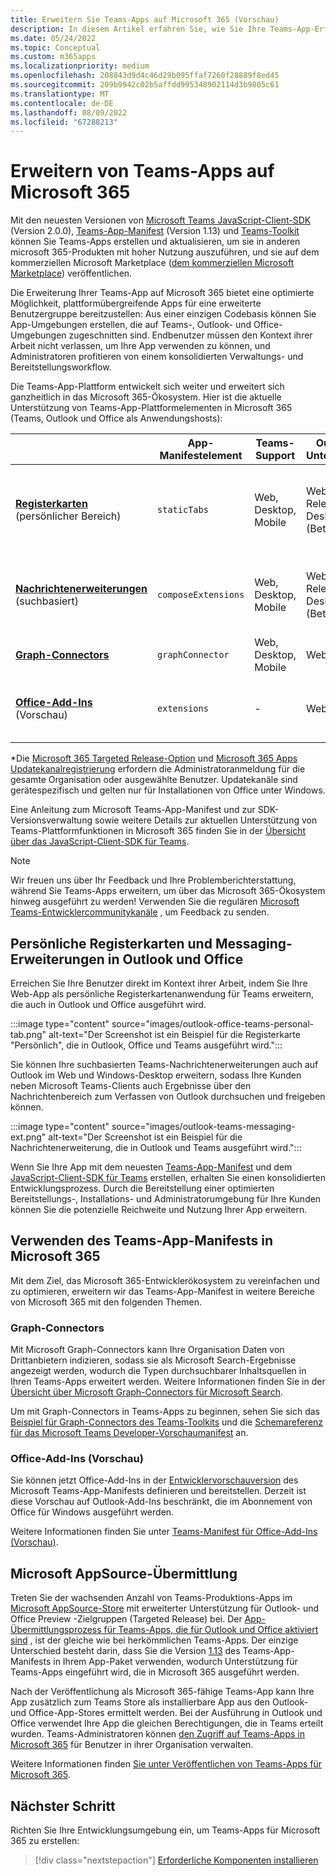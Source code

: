 ```yaml
---
title: Erweitern Sie Teams-Apps auf Microsoft 365 (Vorschau)
description: In diesem Artikel erfahren Sie, wie Sie Ihre Teams-App-Erfahrungen erstellen, aktualisieren und erweitern und Apps erstellen, die in anderen bereichen mit hoher Nutzung von Microsoft 365 verwendet werden.
ms.date: 05/24/2022
ms.topic: Conceptual
ms.custom: m365apps
ms.localizationpriority: medium
ms.openlocfilehash: 208843d9d4c46d29b095ffaf7260f28889f8ed45
ms.sourcegitcommit: 209b9942c02b5affdd995348902114d3b9805c61
ms.translationtype: MT
ms.contentlocale: de-DE
ms.lasthandoff: 08/09/2022
ms.locfileid: "67288213"
---
```

# <a name="extend-teams-apps-across-microsoft-365"></a>Erweitern von Teams-Apps auf Microsoft 365

Mit den neuesten Versionen von [Microsoft Teams JavaScript-Client-SDK](../tabs/how-to/using-teams-client-sdk.md) (Version 2.0.0), [Teams-App-Manifest](../resources/schema/manifest-schema.md) (Version 1.13) und [Teams-Toolkit](../toolkit/visual-studio-code-overview.md) können Sie Teams-Apps erstellen und aktualisieren, um sie in anderen microsoft 365-Produkten mit hoher Nutzung auszuführen, und sie auf dem kommerziellen Microsoft Marketplace ([dem kommerziellen Microsoft Marketplace](https://appsource.microsoft.com/)) veröffentlichen.

Die Erweiterung Ihrer Teams-App auf Microsoft 365 bietet eine optimierte Möglichkeit, plattformübergreifende Apps für eine erweiterte Benutzergruppe bereitzustellen: Aus einer einzigen Codebasis können Sie App-Umgebungen erstellen, die auf Teams-, Outlook- und Office-Umgebungen zugeschnitten sind. Endbenutzer müssen den Kontext ihrer Arbeit nicht verlassen, um Ihre App verwenden zu können, und Administratoren profitieren von einem konsolidierten Verwaltungs- und Bereitstellungsworkflow.

Die Teams-App-Plattform entwickelt sich weiter und erweitert sich ganzheitlich in das Microsoft 365-Ökosystem. Hier ist die aktuelle Unterstützung von Teams-App-Plattformelementen in Microsoft 365 (Teams, Outlook und Office als Anwendungshosts):

|          | App-Manifestelement | Teams-Support |Outlook*-Unterstützung | Office*-Support | Anmerkungen |
|--|--|--|--|--|--|
| [**Registerkarten**](../tabs/what-are-tabs.md) (persönlicher Bereich)    |`staticTabs`  | Web, Desktop, Mobile | Web (Targeted Release), Desktop (Betakanal) | Web (Targeted Release)| Kanal- und Gruppenbereich werden für Microsoft 365 noch nicht unterstützt. Siehe [Notizen](../tabs/how-to/using-teams-client-sdk.md#microsoft-365-support-running-teams-apps-in-office-and-outlook).
| [**Nachrichtenerweiterungen**](../messaging-extensions/what-are-messaging-extensions.md) (suchbasiert)| `composeExtensions` | Web, Desktop, Mobile| Web (Targeted Release), Desktop (Betakanal)| - |Aktionsbasiert wird für Microsoft 365 noch nicht unterstützt. Siehe [Notizen](extend-m365-teams-message-extension.md#preview-your-message-extension-in-outlook). |
| [**Graph-Connectors**](/graph/connecting-external-content-connectors-overview)| `graphConnector` | Web, Desktop, Mobile| Web, Desktop | Netz| Notizen [anzeigen](#graph-connectors)
| [**Office-Add-Ins**](/office/dev/add-ins/develop/json-manifest-overview) (Vorschau) | `extensions` | - | Web, Desktop | - | Nur in [devPreview-Manifestversion](../resources/schema/manifest-schema-dev-preview.md) verfügbar. Siehe [Notizen](#office-add-ins-preview).|

\*Die [Microsoft 365 Targeted Release-Option](/microsoft-365/admin/manage/release-options-in-office-365) und [Microsoft 365 Apps Updatekanalregistrierung](/deployoffice/change-update-channels) erfordern die Administratoranmeldung für die gesamte Organisation oder ausgewählte Benutzer. Updatekanäle sind gerätespezifisch und gelten nur für Installationen von Office unter Windows.

Eine Anleitung zum Microsoft Teams-App-Manifest und zur SDK-Versionsverwaltung sowie weitere Details zur aktuellen Unterstützung von Teams-Plattformfunktionen in Microsoft 365 finden Sie in der [Übersicht über das JavaScript-Client-SDK für Teams](../tabs/how-to/using-teams-client-sdk.md).

> [!NOTE]
> Wir freuen uns über Ihr Feedback und Ihre Problemberichterstattung, während Sie Teams-Apps erweitern, um über das Microsoft 365-Ökosystem hinweg ausgeführt zu werden! Verwenden Sie die regulären [Microsoft Teams-Entwicklercommunitykanäle](/microsoftteams/platform/feedback) , um Feedback zu senden.

## <a name="personal-tabs-and-messaging-extensions-in-outlook-and-office"></a>Persönliche Registerkarten und Messaging-Erweiterungen in Outlook und Office

Erreichen Sie Ihre Benutzer direkt im Kontext ihrer Arbeit, indem Sie Ihre Web-App als persönliche Registerkartenanwendung für Teams erweitern, die auch in Outlook und Office ausgeführt wird.

:::image type="content" source="images/outlook-office-teams-personal-tab.png" alt-text="Der Screenshot ist ein Beispiel für die Registerkarte &quot;Persönlich&quot;, die in Outlook, Office und Teams ausgeführt wird.":::

Sie können Ihre suchbasierten Teams-Nachrichtenerweiterungen auch auf Outlook im Web und Windows-Desktop erweitern, sodass Ihre Kunden neben Microsoft Teams-Clients auch Ergebnisse über den Nachrichtenbereich zum Verfassen von Outlook durchsuchen und freigeben können.

:::image type="content" source="images/outlook-teams-messaging-ext.png" alt-text="Der Screenshot ist ein Beispiel für die Nachrichtenerweiterung, die in Outlook und Teams ausgeführt wird.":::

Wenn Sie Ihre App mit dem neuesten [Teams-App-Manifest](../resources/schema/manifest-schema.md) und dem [JavaScript-Client-SDK für Teams](../tabs/how-to/using-teams-client-sdk.md) erstellen, erhalten Sie einen konsolidierten Entwicklungsprozess. Durch die Bereitstellung einer optimierten Bereitstellungs-, Installations- und Administratorumgebung für Ihre Kunden können Sie die potenzielle Reichweite und Nutzung Ihrer App erweitern.

## <a name="use-teams-app-manifest-across-microsoft-365"></a>Verwenden des Teams-App-Manifests in Microsoft 365

Mit dem Ziel, das Microsoft 365-Entwicklerökosystem zu vereinfachen und zu optimieren, erweitern wir das Teams-App-Manifest in weitere Bereiche von Microsoft 365 mit den folgenden Themen.

### <a name="graph-connectors"></a>Graph-Connectors

Mit Microsoft Graph-Connectors kann Ihre Organisation Daten von Drittanbietern indizieren, sodass sie als Microsoft Search-Ergebnisse angezeigt werden, wodurch die Typen durchsuchbarer Inhaltsquellen in Ihren Teams-Apps erweitert werden.
Weitere Informationen finden Sie in der [Übersicht über Microsoft Graph-Connectors für Microsoft Search](/microsoftsearch/connectors-overview).

Um mit Graph-Connectors in Teams-Apps zu beginnen, sehen Sie sich das [Beispiel für Graph-Connectors des Teams-Toolkits](https://aka.ms/teamsfx-graph-connector-sample) und die [Schemareferenz für das Microsoft Teams Developer-Vorschaumanifest](../resources/schema/manifest-schema-dev-preview.md) an.

### <a name="office-add-ins-preview"></a>Office-Add-Ins (Vorschau)

Sie können jetzt Office-Add-Ins in der [Entwicklervorschauversion](../resources/schema/manifest-schema-dev-preview.md) des Microsoft Teams-App-Manifests definieren und bereitstellen. Derzeit ist diese Vorschau auf Outlook-Add-Ins beschränkt, die im Abonnement von Office für Windows ausgeführt werden.

Weitere Informationen finden Sie unter [Teams-Manifest für Office-Add-Ins (Vorschau)](/office/dev/add-ins/develop/json-manifest-overview).

## <a name="microsoft-appsource-submission"></a>Microsoft AppSource-Übermittlung

Treten Sie der wachsenden Anzahl von Teams-Produktions-Apps im [Microsoft AppSource-Store](https://appsource.microsoft.com/) mit erweiterter Unterstützung für Outlook- und Office Preview -Zielgruppen (Targeted Release) bei. Der [App-Übermittlungsprozess für Teams-Apps, die für Outlook und Office aktiviert sind](../concepts/deploy-and-publish/appsource/publish.md) , ist der gleiche wie bei herkömmlichen Teams-Apps. Der einzige Unterschied besteht darin, dass Sie die Version [1.13](../tabs/how-to/using-teams-client-sdk.md) des Teams-App-Manifests in Ihrem App-Paket verwenden, wodurch Unterstützung für Teams-Apps eingeführt wird, die in Microsoft 365 ausgeführt werden.

Nach der Veröffentlichung als Microsoft 365-fähige Teams-App kann Ihre App zusätzlich zum Teams Store als installierbare App aus den Outlook- und Office-App-Stores ermittelt werden. Bei der Ausführung in Outlook und Office verwendet Ihre App die gleichen Berechtigungen, die in Teams erteilt wurden. Teams-Administratoren können [den Zugriff auf Teams-Apps in Microsoft 365](/MicrosoftTeams/manage-third-party-teams-apps) für Benutzer in ihrer Organisation verwalten.

Weitere Informationen finden [Sie unter Veröffentlichen von Teams-Apps für Microsoft 365](publish.md).

## <a name="next-step"></a>Nächster Schritt

Richten Sie Ihre Entwicklungsumgebung ein, um Teams-Apps für Microsoft 365 zu erstellen:

> [!div class="nextstepaction"]
> [Erforderliche Komponenten installieren](prerequisites.md)
